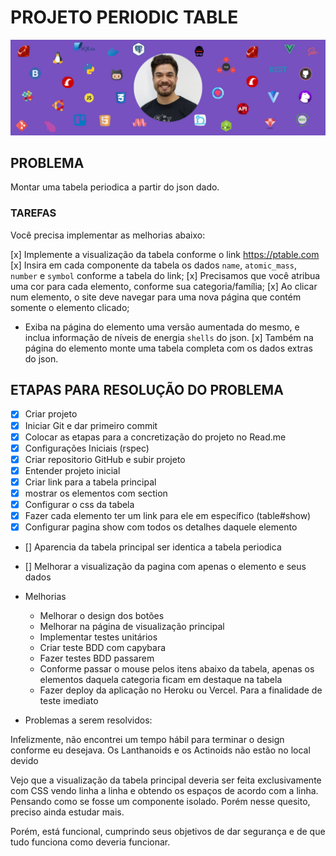 # PROJETO PERIODIC TABLE

![technologies](https://github.com/andrePereira11/machine_rental/blob/master/Neon%20Strings%20Design%20Studio.png)

## PROBLEMA

Montar uma tabela periodica a partir do json dado.

### TAREFAS
Você precisa implementar as melhorias abaixo:

[x] Implemente a visualização da tabela conforme o link https://ptable.com
[x] Insira em cada componente da tabela os dados `name`, `atomic_mass`, `number` e `symbol` conforme a tabela do link;
[x] Precisamos que você atribua uma cor para cada elemento, conforme sua categoria/família;
[x] Ao clicar num elemento, o site deve navegar para uma nova página que contém somente o elemento clicado;
- Exiba na página do elemento uma versão aumentada do mesmo, e inclua informação de níveis de energia `shells` do json.
[x] Também na página do elemento monte uma tabela completa com os dados extras do json.

## ETAPAS PARA RESOLUÇÃO DO PROBLEMA

- [x]  Criar projeto
- [x]  Iniciar Git e dar primeiro commit
- [x]  Colocar as etapas para a concretização do projeto no Read.me
- [x]  Configurações Iniciais (rspec)
- [x]  Criar repositorio GitHub e subir projeto
- [x]  Entender projeto inicial
- [x]  Criar link para a tabela principal
- [x]  mostrar os elementos com section
- [x]  Configurar o css da tabela
- [x]  Fazer cada elemento ter um link para ele em específico (table#show)
- [x]  Configurar pagina show com todos os detalhes daquele elemento
- []  Aparencia da tabela principal ser identica a tabela periodica
- []  Melhorar a visualização da pagina com apenas o elemento e seus dados

- Melhorias
  *  Melhorar o design dos botões
  *  Melhorar na página de visualização principal
  *  Implementar testes unitários
  *  Criar teste BDD com capybara 
  *  Fazer testes BDD passarem
  *  Conforme passar o mouse pelos itens abaixo da tabela, apenas os elementos daquela categoria ficam em destaque na tabela
  *  Fazer deploy da aplicação no Heroku ou Vercel. Para a finalidade de teste imediato

- Problemas a serem resolvidos:

 Infelizmente, não encontrei um tempo hábil para terminar o design conforme eu desejava. Os Lanthanoids e os Actinoids não estão no local devido
 
 Vejo que a visualização da tabela principal deveria ser feita exclusivamente com CSS vendo linha a linha e obtendo os espaços de acordo com a linha. Pensando como se fosse um componente isolado. Porém nesse quesito, preciso ainda estudar mais. 

 Porém, está funcional, cumprindo seus objetivos de dar segurança e de que tudo funciona como deveria funcionar.

 




